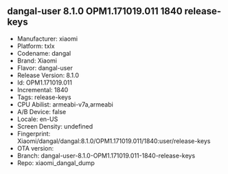 ## dangal-user 8.1.0 OPM1.171019.011 1840 release-keys
- Manufacturer: xiaomi
- Platform: txlx
- Codename: dangal
- Brand: Xiaomi
- Flavor: dangal-user
- Release Version: 8.1.0
- Id: OPM1.171019.011
- Incremental: 1840
- Tags: release-keys
- CPU Abilist: armeabi-v7a,armeabi
- A/B Device: false
- Locale: en-US
- Screen Density: undefined
- Fingerprint: Xiaomi/dangal/dangal:8.1.0/OPM1.171019.011/1840:user/release-keys
- OTA version: 
- Branch: dangal-user-8.1.0-OPM1.171019.011-1840-release-keys
- Repo: xiaomi_dangal_dump
